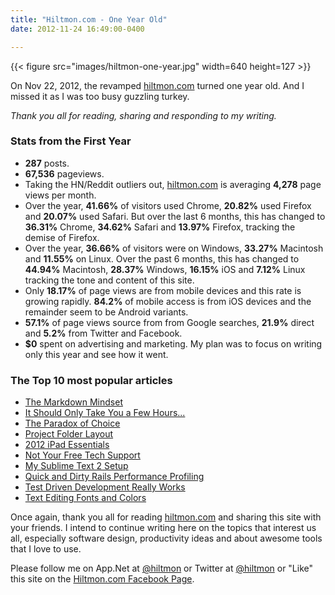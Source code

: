 ```yaml
---
title: "Hiltmon.com - One Year Old"
date: 2012-11-24 16:49:00-0400

---
```


{{< figure src="images/hiltmon-one-year.jpg" width=640 height=127 >}}

On Nov 22, 2012, the revamped [hiltmon.com](https://hiltmon.com) turned one year old. And I missed it as I was too busy guzzling turkey.

*Thank you all for reading, sharing and responding to my writing.*

### Stats from the First Year

* **287** posts.
* **67,536** pageviews.
* Taking the HN/Reddit outliers out, [hiltmon.com](https://hiltmon.com) is averaging **4,278** page views per month.
* Over the year, **41.66%** of visitors used Chrome, **20.82%** used Firefox and **20.07%** used Safari. But over the last 6 months, this has changed to **36.31%** Chrome, **34.62%** Safari and **13.97%** Firefox, tracking the demise of Firefox.
* Over the year, **36.66%** of visitors were on Windows, **33.27%** Macintosh and **11.55%** on Linux. Over the past 6 months, this has changed to **44.94%** Macintosh, **28.37%** Windows, **16.15%** iOS and **7.12%** Linux tracking the tone and content of this site.
* Only **18.17%** of page views are from mobile devices and this rate is growing rapidly. **84.2%** of mobile access is from iOS devices and the remainder seem to be Android variants.
* **57.1%** of page views source from from Google searches, **21.9%** direct and **5.2%** from Twitter and Facebook.
* **$0** spent on advertising and marketing. My plan was to focus on writing only this year and see how it went.

### The Top 10 most popular articles

* [The Markdown Mindset](https://hiltmon.com/blog/2012/02/20/the-markdown-mindset/)
* [It Should Only Take You a Few Hours...](https://hiltmon.com/blog/2012/01/11/it-should-only-take-you-a-few-hours-dot-dot-dot/)
* [The Paradox of Choice](https://hiltmon.com/blog/2012/02/01/the-paradox-of-choice/)
* [Project Folder Layout](https://hiltmon.com/blog/2012/06/30/project-folder-layout/)
* [2012 iPad Essentials](https://hiltmon.com/blog/2012/03/17/2012-ipad-essentials/)
* [Not Your Free Tech Support](https://hiltmon.com/blog/2012/03/13/not-your-free-tech-support/)
* [My Sublime Text 2 Setup](https://hiltmon.com/blog/2012/08/14/my-sublime-text-2-setup/)
* [Quick and Dirty Rails Performance Profiling](https://hiltmon.com/blog/2012/02/27/quick-and-dirty-rails-performance-profiling/)
* [Test Driven Development Really Works](https://hiltmon.com/blog/2012/01/26/test-driven-development-really-works/)
* [Text Editing Fonts and Colors](https://hiltmon.com/blog/2012/02/23/text-editing-fonts-and-colors/)

Once again, thank you all for reading [hiltmon.com](https://hiltmon.com) and sharing this site with your friends.  I intend to continue writing here on the topics that interest us all, especially software design, productivity ideas and about awesome tools that I love to use.

Please follow me on App.Net at [@hiltmon](http://alpha.app.net/hiltmon) or Twitter at [@hiltmon](https://twitter.com/hiltmon) or  "Like" this site on the [Hiltmon.com Facebook Page](http://www.facebook.com/hiltmoncom).

